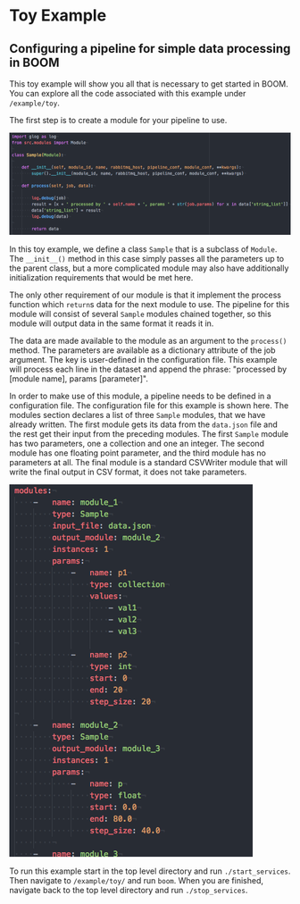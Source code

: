 # Toy Example
## Configuring a pipeline for simple data processing in BOOM

This toy example will show you all that is necessary to get started in BOOM. You can explore all the code associated with this example under `/example/toy`.

The first step is to create a module for your pipeline to use.

![Toy extra_modules.py](/images/toy_extra_modules.png)

In this toy example, we define a class `Sample` that is a subclass of `Module`. The `__init__()` method in this case simply passes all the parameters up to the parent class, but a more complicated module may also have additionally initialization requirements that would be met here.

The only other requirement of our module is that it implement the process function which `return`s data for the next module to use. The pipeline for this module will consist of several `Sample` modules chained together, so this module will output data in the same format it reads it in.

The data are made available to the module as an argument to the `process()` method. The parameters are available as a dictionary attribute of the job argument. The key is user-defined in the configuration file. This example will process each line in the dataset and append the phrase: "processed by [module name], params [parameter]".

In order to make use of this module, a pipeline needs to be defined in a configuration file. The configuration file for this example is shown here. The modules section declares a list of three `Sample` modules, that we have already written. The first module gets its data from the `data.json` file and the rest get their input from the preceding modules. The first `Sample` module has two parameters, one a collection and one an integer. The second module has one floating point parameter, and the third module has no parameters at all. The final module is a standard CSVWriter module that will write the final output in CSV format, it does not take parameters.

![Toy conf.yaml](/images/toy_conf.png)

To run this example start in the top level directory and run `./start_services`. Then navigate to `/example/toy/` and run `boom`. When you are finished, navigate back to the top level directory and run `./stop_services`.
